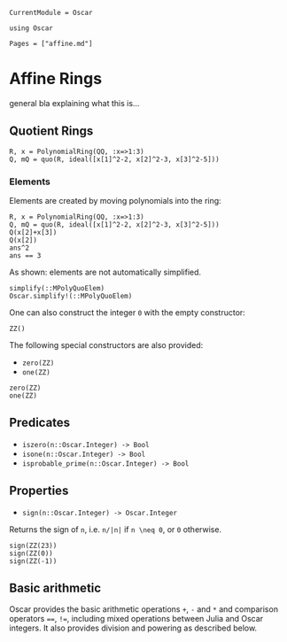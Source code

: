 ```@meta
CurrentModule = Oscar
```

```@setup oscar
using Oscar
```

```@contents
Pages = ["affine.md"]
```

# Affine Rings

general bla explaining what this is...

## Quotient Rings

```@repl oscar
R, x = PolynomialRing(QQ, :x=>1:3)
Q, mQ = quo(R, ideal([x[1]^2-2, x[2]^2-3, x[3]^2-5]))
```

### Elements

Elements are created by moving polynomials into the ring:

```@repl oscar
R, x = PolynomialRing(QQ, :x=>1:3)
Q, mQ = quo(R, ideal([x[1]^2-2, x[2]^2-3, x[3]^2-5]))
Q(x[2]+x[3])
Q(x[2])
ans^2
ans == 3
```

As shown: elements are not automatically simplified.

```@docs
simplify(::MPolyQuoElem)
Oscar.simplify!(::MPolyQuoElem)
```

One can also construct the integer ``0`` with the empty constructor:

```@repl oscar
ZZ()
```

The following special constructors are also provided:

* `zero(ZZ)`
* `one(ZZ)`

```@repl oscar
zero(ZZ)
one(ZZ)
```

## Predicates

* `iszero(n::Oscar.Integer) -> Bool`
* `isone(n::Oscar.Integer) -> Bool`
* `isprobable_prime(n::Oscar.Integer) -> Bool`


## Properties

* `sign(n::Oscar.Integer) -> Oscar.Integer`

Returns the sign of `n`, i.e. ``n/|n|`` if ``n \neq 0``, or ``0`` otherwise.

```@repl oscar
sign(ZZ(23))
sign(ZZ(0))
sign(ZZ(-1))
```

## Basic arithmetic

Oscar provides the basic arithmetic operations `+`, `-` and `*` and comparison
operators `==`, `!=`, including mixed operations between
Julia and Oscar integers. It also provides division and powering as described
below.
